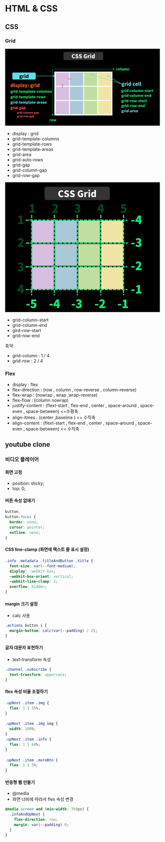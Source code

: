 # HTML & CSS

## CSS


### Grid


![img.png](grid_exam/img.png)

- display : grid
- grid-template-columns 
- grid-template-rows
- grid-template-areas
- grid-area
- grid-auto-rows
- grid-gap
- grid-column-gap
- grid-row-gap


![img.png](img.png)

- grid-column-start
- grid-column-end
- gird-row-start
- grid-row-end


축약 

- grid-column : 1 / 4
- grid-row : 2 / 4

### Flex


- display : flex
- flex-direction : (row , column , row-reverse , column-reverse)
- flex-wrap : (nowrap , wrap ,wrap-reverse)
- flex-flow : (column nowrap)
- justify-content : (flext-start , flex-end , center , space-around , space-even , space-between) <=수평축
- align-itmes : (center ,baseline  ) <= 수직축
- align-content : (flext-start , flex-end , center , space-around , space-even , space-between) <= 수직축


## youtube clone


### 비디오 플레이어

#### 화면 고정
- position: sticky;
- top: 0;

#### 버튼 속성 없애기

```css
button,
button:focus {
  border: none;
  cursor: pointer;
  outline: none;
}
```

#### CSS line-clamp (화면에 텍스트 줄 표시 설정)

```css
.info .metadata .titleAndButton .title {
  font-size: var(--font-medium);
  display: -webkit-box;
  -webkit-box-orient: vertical;
  -webkit-line-clamp: 2;
  overflow: hidden;
}
```

#### margin 크기 설정

- calc 사용

```css
.actions button i {
  margin-bottom: calc(var(--padding) / 2);
}
```

#### 글자 대문자 표현하기

- text-transform 속성

```css
.channel .subscribe {
  text-transform: uppercase;
}
```

#### flex 속성 비율 조절하기

```css
.upNext .item .img {
  flex: 1 1 35%;
}

.upNext .item .img img {
  width: 100%;
}
.upNext .item .info {
  flex: 1 1 60%;
}

.upNext .item .moreBtn {
  flex: 1 1 5%;
}
```

#### 반응형 웹 만들기

- @media
- 화면 너비에 따라서 flex 속성 변경

```css
@media screen and (min-width: 768px) {
  .infoAndUpNext {
    flex-direction: row;
    margin: var(--padding) 0;
  }
}
```